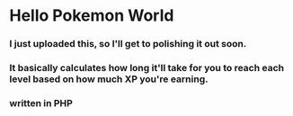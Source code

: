 # Hello Pokemon World

### I just uploaded this, so I'll get to polishing it out soon.

### It basically calculates how long it'll take for you to reach each level based on how much XP you're earning.

### written in PHP
